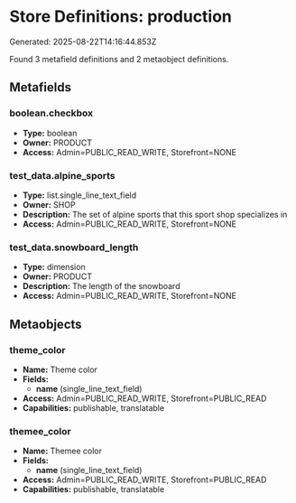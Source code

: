 # Store Definitions: production

Generated: 2025-08-22T14:16:44.853Z

Found 3 metafield definitions and 2 metaobject definitions.

## Metafields

### boolean.checkbox

- **Type:** boolean
- **Owner:** PRODUCT
- **Access:** Admin=PUBLIC_READ_WRITE, Storefront=NONE

### test_data.alpine_sports

- **Type:** list.single_line_text_field
- **Owner:** SHOP
- **Description:** The set of alpine sports that this sport shop specializes in
- **Access:** Admin=PUBLIC_READ_WRITE, Storefront=NONE

### test_data.snowboard_length

- **Type:** dimension
- **Owner:** PRODUCT
- **Description:** The length of the snowboard
- **Access:** Admin=PUBLIC_READ_WRITE, Storefront=NONE

## Metaobjects

### theme_color

- **Name:** Theme color
- **Fields:**
  - **name** (single_line_text_field)
- **Access:** Admin=PUBLIC_READ_WRITE, Storefront=PUBLIC_READ
- **Capabilities:** publishable, translatable

### themee_color

- **Name:** Themee color
- **Fields:**
  - **name** (single_line_text_field)
- **Access:** Admin=PUBLIC_READ_WRITE, Storefront=PUBLIC_READ
- **Capabilities:** publishable, translatable

